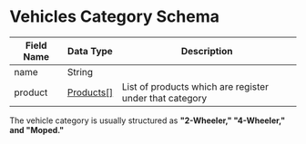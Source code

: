 # Vehicles Category Schema



| Field Name | Data Type                         | Description                                             |
| ---------- | --------------------------------- | ------------------------------------------------------- |
| name       | String                            |                                                         |
| product    | [Products\[\]](product-schema.md) | List of products which are register under that category |

The vehicle category is usually structured as **"2-Wheeler," "4-Wheeler," and "Moped."**
